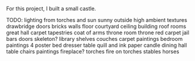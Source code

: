 For this project, I built a small castle.

TODO:
lighting
    from torches and sun
    sunny outside
        high ambient
textures
    drawbridge
    doors
    bricks
    walls
    floor
    courtyard
    ceiling
building
    roof
rooms
    great hall
        carpet
        tapestries
        coat of arms
    throne room
        throne
        red carpet
    jail
        bars
        doors
        skeleton?
    library
        shelves
        couches
        carpet
        paintings
    bedroom
        paintings
        4 poster bed
        dresser
        table
            quill and ink
            paper
            candle
    dining hall
        table
        chairs
        paintings
        fireplace?
torches
    fire on torches
stables
    horses
